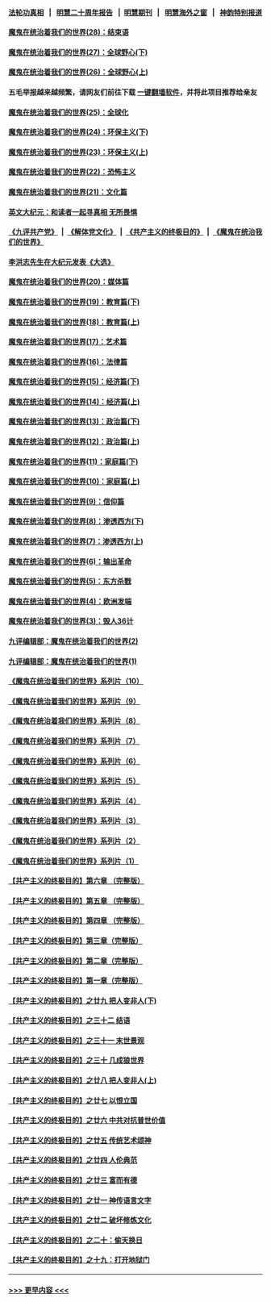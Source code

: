 #### [法轮功真相](https://github.com/gfw-breaker/truth/blob/master/README.md?t=0) &nbsp;&nbsp;|&nbsp;&nbsp; [明慧二十周年报告](https://github.com/gfw-breaker/mh-reports/blob/master/README.md?t=0) &nbsp;&nbsp;|&nbsp;&nbsp;[明慧期刊](https://github.com/gfw-breaker/mh-qikan) &nbsp;&nbsp;|&nbsp;&nbsp; [明慧海外之窗](https://github.com/gfw-breaker/mh-news/blob/master/README.md?t=0) &nbsp;&nbsp;|&nbsp;&nbsp; [神韵特别报道](https://github.com/gfw-breaker/mh-news/blob/master/shenyun.md?t=0)
#### [魔鬼在统治着我们的世界(28)：结束语](../pages/nsc422/n10936246.md?t=07031801) 
#### [魔鬼在统治着我们的世界(27)：全球野心(下)](../pages/nsc422/n10928319.md?t=07031801) 
#### [魔鬼在统治着我们的世界(26)：全球野心(上)](../pages/nsc422/n10900318.md?t=07031801) 
#### 五毛举报越来越频繁，请网友们前往下载 [一键翻墙软件](https://github.com/gfw-breaker/ssr-accounts)，并将此项目推荐给亲友
#### [魔鬼在统治着我们的世界(25)：全球化](../pages/nsc422/n10788205.md?t=07031801) 
#### [魔鬼在统治着我们的世界(24)：环保主义(下)](../pages/nsc422/n10695307.md?t=07031801) 
#### [魔鬼在统治着我们的世界(23)：环保主义(上)](../pages/nsc422/n10688613.md?t=07031801) 
#### [魔鬼在统治着我们的世界(22)：恐怖主义](../pages/nsc422/n10614727.md?t=07031801) 
#### [魔鬼在统治着我们的世界(21)：文化篇](../pages/nsc422/n10597706.md?t=07031801) 
#### [英文大纪元：和读者一起寻真相 无所畏惧](../pages/nsc422/n12542027.md?t=07031801) 
#### [《九评共产党》](https://github.com/begood0513/9ping.md/blob/master/README.md) &nbsp;|&nbsp; [《解体党文化》](../../../../jtdwh.md/blob/master/README.md)  &nbsp;|&nbsp; [《共产主义的终极目的》](../../../../gczydzjmd.md/blob/master/README.md) &nbsp;|&nbsp; [《魔鬼在统治我们的世界》](../../../../mgztzwmdsj.md/blob/master/README.md) 
#### [李洪志先生在大纪元发表《大选》](../pages/nsc422/n12534746.md?t=07031801) 
#### [魔鬼在统治着我们的世界(20)：媒体篇](../pages/nsc422/n10586579.md?t=07031801) 
#### [魔鬼在统治着我们的世界(19)：教育篇(下)](../pages/nsc422/n10564808.md?t=07031801) 
#### [魔鬼在统治着我们的世界(18)：教育篇(上)](../pages/nsc422/n10526970.md?t=07031801) 
#### [魔鬼在统治着我们的世界(17)：艺术篇](../pages/nsc422/n10499093.md?t=07031801) 
#### [魔鬼在统治着我们的世界(16)：法律篇](../pages/nsc422/n10485969.md?t=07031801) 
#### [魔鬼在统治着我们的世界(15)：经济篇(下)](../pages/nsc422/n10469975.md?t=07031801) 
#### [魔鬼在统治着我们的世界(14)：经济篇(上)](../pages/nsc422/n10457370.md?t=07031801) 
#### [魔鬼在统治着我们的世界(13)：政治篇(下)](../pages/nsc422/n10448270.md?t=07031801) 
#### [魔鬼在统治着我们的世界(12)：政治篇(上)](../pages/nsc422/n10444576.md?t=07031801) 
#### [魔鬼在统治着我们的世界(11)：家庭篇(下)](../pages/nsc422/n10440961.md?t=07031801) 
#### [魔鬼在统治着我们的世界(10)：家庭篇(上)](../pages/nsc422/n10435448.md?t=07031801) 
#### [魔鬼在统治着我们的世界(9)：信仰篇](../pages/nsc422/n10432159.md?t=07031801) 
#### [魔鬼在统治着我们的世界(8)：渗透西方(下)](../pages/nsc422/n10429603.md?t=07031801) 
#### [魔鬼在统治着我们的世界(7)：渗透西方(上)](../pages/nsc422/n10426013.md?t=07031801) 
#### [魔鬼在统治着我们的世界(6)：输出革命](../pages/nsc422/n10421536.md?t=07031801) 
#### [魔鬼在统治着我们的世界(5)：东方杀戮](../pages/nsc422/n10417707.md?t=07031801) 
#### [魔鬼在统治着我们的世界(4)：欧洲发端](../pages/nsc422/n10414890.md?t=07031801) 
#### [魔鬼在统治着我们的世界(3)：毁人36计](../pages/nsc422/n10411583.md?t=07031801) 
#### [九评编辑部：魔鬼在统治着我们的世界(2)](../pages/nsc422/n10410036.md?t=07031801) 
#### [九评编辑部：魔鬼在统治着我们的世界(1)](../pages/nsc422/n10406825.md?t=07031801) 
#### [《魔鬼在统治着我们的世界》系列片（10）](../pages/nsc422/n12292670.md?t=07031801) 
#### [《魔鬼在统治着我们的世界》系列片（9）](../pages/nsc422/n12290859.md?t=07031801) 
#### [《魔鬼在统治着我们的世界》系列片（8）](../pages/nsc422/n12287445.md?t=07031801) 
#### [《魔鬼在统治着我们的世界》系列片（7）](../pages/nsc422/n12283425.md?t=07031801) 
#### [《魔鬼在统治着我们的世界》系列片（6）](../pages/nsc422/n12282314.md?t=07031801) 
#### [《魔鬼在统治着我们的世界》系列片（5）](../pages/nsc422/n12281419.md?t=07031801) 
#### [《魔鬼在统治着我们的世界》系列片（4）](../pages/nsc422/n12274024.md?t=07031801) 
#### [《魔鬼在统治着我们的世界》系列片（3）](../pages/nsc422/n12271322.md?t=07031801) 
#### [《魔鬼在统治着我们的世界》系列片（2）](../pages/nsc422/n12269049.md?t=07031801) 
#### [《魔鬼在统治着我们的世界》系列片（1）](../pages/nsc422/n12267575.md?t=07031801) 
#### [【共产主义的终极目的】第六章 （完整版）](../pages/nsc422/n11428913.md?t=07031801) 
#### [【共产主义的终极目的】第五章 （完整版）](../pages/nsc422/n11428912.md?t=07031801) 
#### [【共产主义的终极目的】第四章 （完整版）](../pages/nsc422/n11428907.md?t=07031801) 
#### [【共产主义的终极目的】第三章（完整版）](../pages/nsc422/n11428848.md?t=07031801) 
#### [【共产主义的终极目的】第二章（完整版）](../pages/nsc422/n11428831.md?t=07031801) 
#### [【共产主义的终极目的】第一章（完整版）](../pages/nsc422/n11417651.md?t=07031801) 
#### [【共产主义的终极目的】之廿九 把人变非人(下)](../pages/nsc422/n11344140.md?t=07031801) 
#### [【共产主义的终极目的】之三十二 结语](../pages/nsc422/n11360535.md?t=07031801) 
#### [【共产主义的终极目的】之三十一 末世景观](../pages/nsc422/n11351129.md?t=07031801) 
#### [【共产主义的终极目的】之三十 几成狼世界](../pages/nsc422/n11348280.md?t=07031801) 
#### [【共产主义的终极目的】之廿八 把人变非人(上)](../pages/nsc422/n11340492.md?t=07031801) 
#### [【共产主义的终极目的】之廿七 以恨立国](../pages/nsc422/n11336944.md?t=07031801) 
#### [【共产主义的终极目的】之廿六 中共对抗普世价值](../pages/nsc422/n11324785.md?t=07031801) 
#### [【共产主义的终极目的】之廿五 传统艺术颂神](../pages/nsc422/n11296396.md?t=07031801) 
#### [【共产主义的终极目的】之廿四 人伦典范](../pages/nsc422/n11296397.md?t=07031801) 
#### [【共产主义的终极目的】之廿三 富而有德](../pages/nsc422/n11283598.md?t=07031801) 
#### [【共产主义的终极目的】之廿一 神传语言文字](../pages/nsc422/n11263265.md?t=07031801) 
#### [【共产主义的终极目的】之廿二 破坏修炼文化](../pages/nsc422/n11245728.md?t=07031801) 
#### [【共产主义的终极目的】之二十：偷天换日](../pages/nsc422/n11238846.md?t=07031801) 
#### [【共产主义的终极目的】之十九：打开地狱门](../pages/nsc422/n11206376.md?t=07031801) 

----
#### [ >>> 更早内容 <<< ](../indexes/nsc422-earlier.md)
